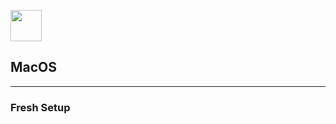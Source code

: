 <img src="https://upload.wikimedia.org/wikipedia/commons/2/22/MacOS_logo_%282017%29.svg" height="50px"></img>
## MacOS

___

### Fresh Setup

